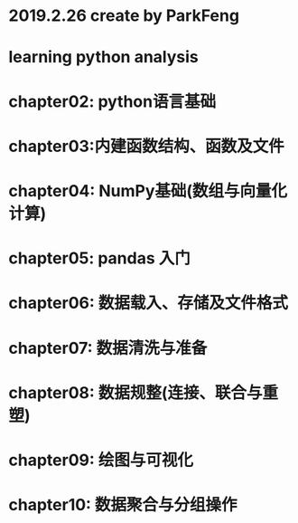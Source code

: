 # 2019.2.26 create by ParkFeng

# learning python analysis

# chapter02: python语言基础

# chapter03:内建函数结构、函数及文件

# chapter04: NumPy基础(数组与向量化计算)

# chapter05: pandas 入门

# chapter06: 数据载入、存储及文件格式

# chapter07: 数据清洗与准备

# chapter08: 数据规整(连接、联合与重塑)

# chapter09: 绘图与可视化

# chapter10: 数据聚合与分组操作